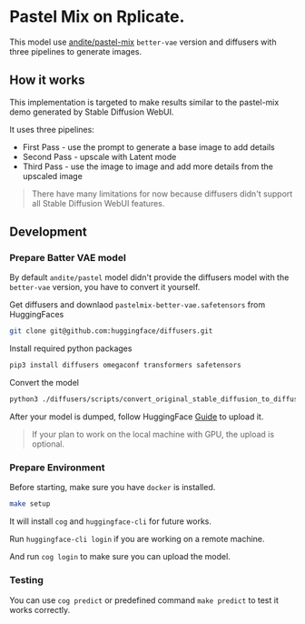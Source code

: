 Pastel Mix on Rplicate.
===

This model use [andite/pastel-mix](https://huggingface.co/andite/pastel-mix) `better-vae` version and diffusers with three pipelines to generate images.

## How it works

This implementation is targeted to make results similar to the pastel-mix demo generated by Stable Diffusion WebUI.

It uses three pipelines:

* First Pass - use the prompt to generate a base image to add details
* Second Pass - upscale with Latent mode
* Third Pass - use the image to image and add more details from the upscaled image

> There have many limitations for now because diffusers didn't support all Stable Diffusion WebUI features.

## Development

### Prepare Batter VAE model

By default `andite/pastel` model didn't provide the diffusers model with the `better-vae` version, you have to convert it yourself.

Get diffusers and downlaod `pastelmix-better-vae.safetensors` from HuggingFaces

```bash
git clone git@github.com:huggingface/diffusers.git
```

Install required python packages

```bash
pip3 install diffusers omegaconf transformers safetensors
```

Convert the model

```bash
python3 ./diffusers/scripts/convert_original_stable_diffusion_to_diffusers.py --dump_path ./pastel-mix-better-vae --scheduler_type ddim --from_safetensors --checkpoint_path ./pastelmix-better-vae.safetensors
```

After your model is dumped, follow HuggingFace [Guide](https://huggingface.co/docs/hub/models-uploading) to upload it.

> If your plan to work on the local machine with GPU, the upload is optional.

### Prepare Environment

Before starting, make sure you have `docker` is installed.

```bash
make setup
```

It will install `cog` and `huggingface-cli` for future works.

Run `huggingface-cli login` if you are working on a remote machine.

And run `cog login` to make sure you can upload the model.

### Testing

You can use `cog predict` or predefined command `make predict` to test it works correctly.
